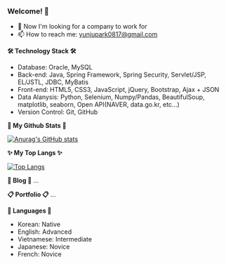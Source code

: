 ### Welcome! 👋


- 🧐 Now I'm looking for a company to work for
- 📫 How to reach me: yunjupark0817@gmail.com

<strong>🛠 Technology Stack 🛠</strong>
- Database: Oracle, MySQL
- Back-end: Java, Spring Framework, Spring Security, Servlet/JSP, EL/JSTL, JDBC, MyBatis
- Front-end: HTML5, CSS3, JavaScript, jQuery, Bootstrap, Ajax + JSON
- Data Alanysis: Python, Selenium, Numpy/Pandas, BeautifulSoup, matplotlib, seaborn, Open API(NAVER, data.go.kr, etc...) 
- Version Control: Git, GitHub

<strong>🌿 My Github Stats 🌿</strong>

[![Anurag's GitHub stats](https://github-readme-stats.vercel.app/api?username=YunjuParkKR&show_icons=true&theme=radical)](https://github.com/YunjuParkKR/github-readme-stats)

<strong>✨ My Top Langs ✨</strong>

[![Top Langs](https://github-readme-stats.vercel.app/api/top-langs/?username=YunjuParkKR&hide=html,css&langs_count=10&layout=compact&theme=radical)](https://github.com/anuraghazra/github-readme-stats)

<strong>📝 Blog 📝</strong>
...

<strong>📋 Portfolio 📋</strong>
...

<strong>💬 Languages 💬</strong>
- Korean: Native
- English: Advanced
- Vietnamese: Intermediate
- Japanese: Novice
- French: Novice

<!--
**YunjuParkKR/YunjuParkKR** is a ✨ _special_ ✨ repository because its `README.md` (this file) appears on your GitHub profile.

Here are some ideas to get you started:

- 🔭 I’m currently working on ...
- 🌱 I’m currently learning ...
- 👯 I’m looking to collaborate on ...
- 🤔 I’m looking for help with ...
- 💬 Ask me about ...
- 📫 How to reach me: ...
- 😄 Pronouns: ...
- ⚡ Fun fact: ...
-->


